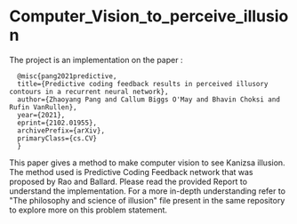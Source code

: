 # Computer_Vision_to_perceive_illusion
The project is an implementation on the paper :  
                  
      @misc{pang2021predictive,
      title={Predictive coding feedback results in perceived illusory contours in a recurrent neural network}, 
      author={Zhaoyang Pang and Callum Biggs O'May and Bhavin Choksi and Rufin VanRullen},
      year={2021},
      eprint={2102.01955},
      archivePrefix={arXiv},
      primaryClass={cs.CV}
      }

This paper gives a method to make computer vision to see Kanizsa illusion. The method used is Predictive Coding Feedback network that was proposed by Rao and Ballard. Please read the provided Report to understand the implementation. For a more in-depth understanding refer to "The philosophy and science of illusion" file present in the same repository to explore more on this problem statement. 
